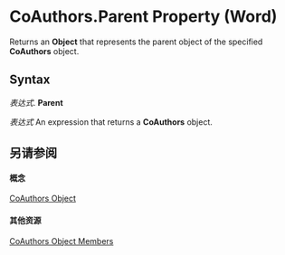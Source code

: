 
# CoAuthors.Parent Property (Word)

Returns an  **Object** that represents the parent object of the specified **CoAuthors** object.


## Syntax

 _表达式_. **Parent**

 _表达式_ An expression that returns a **CoAuthors** object.


## 另请参阅


#### 概念


[CoAuthors Object](47fc864d-5f1b-b113-85b5-6e8b1b75c225.md)
#### 其他资源


[CoAuthors Object Members](http://msdn.microsoft.com/library/2feafba4-3c6f-2ebd-6a47-1f8ab1a22d6e%28Office.15%29.aspx)